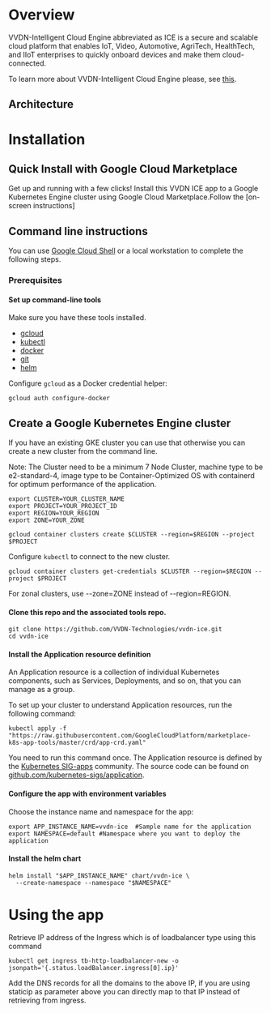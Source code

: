 # Overview
VVDN-Intelligent Cloud Engine abbreviated as ICE is a secure and scalable cloud platform that enables IoT, Video, Automotive, AgriTech, HealthTech, and IIoT enterprises to quickly onboard devices and make them cloud-connected.


To learn more about VVDN-Intelligent Cloud Engine please, see [this](https://cloud.vvdntech.com/intelligent-cloud-engine).


## Architecture

# Installation
## Quick Install with Google Cloud Marketplace
Get up and running with a few clicks! Install this VVDN ICE app to a Google Kubernetes Engine cluster using Google Cloud Marketplace.Follow the [on-screen instructions]

## Command line instructions

You can use [Google Cloud Shell](https://cloud.google.com/shell/) or a local
workstation to complete the following steps.

### Prerequisites

#### Set up command-line tools

Make sure you have these tools installed.

- [gcloud](https://cloud.google.com/sdk/gcloud/)
- [kubectl](https://kubernetes.io/docs/reference/kubectl/overview/)
- [docker](https://docs.docker.com/install/)
- [git](https://git-scm.com/book/en/v2/Getting-Started-Installing-Git)
- [helm](https://helm.sh/)

Configure `gcloud` as a Docker credential helper:

```shell
gcloud auth configure-docker
```

## Create a Google Kubernetes Engine cluster

If you have an existing GKE cluster you can use that otherwise you can create a new cluster from the command line.

Note: The Cluster need to be a minimum 7 Node Cluster, machine type to be e2-standard-4, image type to be Container-Optimized OS with containerd for optimum performance of the application.

```shell
export CLUSTER=YOUR_CLUSTER_NAME
export PROJECT=YOUR_PROJECT_ID
export REGION=YOUR_REGION
export ZONE=YOUR_ZONE

gcloud container clusters create $CLUSTER --region=$REGION --project $PROJECT
```

Configure `kubectl` to connect to the new cluster.

```shell
gcloud container clusters get-credentials $CLUSTER --region=$REGION --project $PROJECT
```

For zonal clusters, use --zone=ZONE instead of --region=REGION.

#### Clone this repo and the associated tools repo.

```shell
git clone https://github.com/VVDN-Technologies/vvdn-ice.git
cd vvdn-ice
```

#### Install the Application resource definition

An Application resource is a collection of individual Kubernetes components,
such as Services, Deployments, and so on, that you can manage as a group.

To set up your cluster to understand Application resources, run the following
command:

```shell
kubectl apply -f "https://raw.githubusercontent.com/GoogleCloudPlatform/marketplace-k8s-app-tools/master/crd/app-crd.yaml"
```

You need to run this command once.
The Application resource is defined by the
[Kubernetes SIG-apps](https://github.com/kubernetes/community/tree/master/sig-apps)
community. The source code can be found on
[github.com/kubernetes-sigs/application](https://github.com/kubernetes-sigs/application).

#### Configure the app with environment variables

Choose the instance name and namespace for the app:

```shell
export APP_INSTANCE_NAME=vvdn-ice  #Sample name for the application
export NAMESPACE=default #Namespace where you want to deploy the application
```

#### Install the helm chart

```shell
helm install "$APP_INSTANCE_NAME" chart/vvdn-ice \
  --create-namespace --namespace "$NAMESPACE"
```

# Using the app

Retrieve IP address of the Ingress which is of loadbalancer type using this command

```shell
kubectl get ingress tb-http-loadbalancer-new -o jsonpath='{.status.loadBalancer.ingress[0].ip}'
```

Add the DNS records for all the domains to the above IP, if you are using staticip as parameter above you can directly map to that IP instead of retrieving from ingress.






